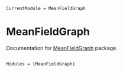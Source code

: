 ```@meta
CurrentModule = MeanFieldGraph
```

# MeanFieldGraph

Documentation for [MeanFieldGraph](https://github.com/jucheval/MeanFieldGraph.jl) package.

```@index
```

```@autodocs
Modules = [MeanFieldGraph]
```

